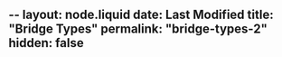 --
layout: node.liquid
date: Last Modified
title: "Bridge Types"
permalink: "bridge-types-2"
hidden: false
---

